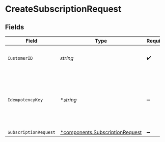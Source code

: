 # CreateSubscriptionRequest


## Fields

| Field                                                                             | Type                                                                              | Required                                                                          | Description                                                                       | Example                                                                           |
| --------------------------------------------------------------------------------- | --------------------------------------------------------------------------------- | --------------------------------------------------------------------------------- | --------------------------------------------------------------------------------- | --------------------------------------------------------------------------------- |
| `CustomerID`                                                                      | *string*                                                                          | :heavy_check_mark:                                                                | Provide the ID of the related customer.                                           | cst_5B8cwPMGnU                                                                    |
| `IdempotencyKey`                                                                  | **string*                                                                         | :heavy_minus_sign:                                                                | A unique key to ensure idempotent requests. This key should be a UUID v4 string.  | 123e4567-e89b-12d3-a456-426                                                       |
| `SubscriptionRequest`                                                             | [*components.SubscriptionRequest](../../models/components/subscriptionrequest.md) | :heavy_minus_sign:                                                                | N/A                                                                               |                                                                                   |